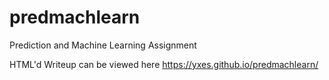 predmachlearn
=============

Prediction and Machine Learning Assignment

HTML'd Writeup can be viewed here <https://yxes.github.io/predmachlearn/>
